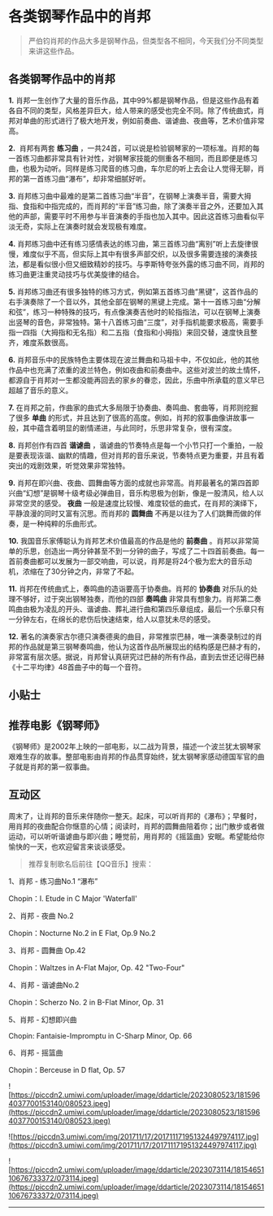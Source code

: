 # 各类钢琴作品中的肖邦

> 严伯钧肖邦的作品大多是钢琴作品，但类型各不相同，今天我们分不同类型来讲这些作品。

## 各类钢琴作品中的肖邦

 **1.** 肖邦一生创作了大量的音乐作品，其中99%都是钢琴作品，但是这些作品有着各自不同的类型，风格差异巨大，给人带来的感受也完全不同。除了传统曲式，肖邦对单曲的形式进行了极大地开发，例如前奏曲、谐谑曲、夜曲等，艺术价值非常高。

 **2.**  肖邦有两套 **练习曲** ，一共24首，可以说是检验钢琴家的一项标准。肖邦的每一首练习曲都非常具有针对性，对钢琴家技能的侧重各不相同，而且即便是练习曲，也极为动听。同样是练习爬音的练习曲，车尔尼的听上去会让人觉得无聊，肖邦的第一首练习曲“瀑布”，却非常细腻好听。

 **3.** 肖邦练习曲中最难的是第二首练习曲“半音”，在钢琴上演奏半音，需要大拇指、食指和中指完成的，而肖邦的“半音”练习曲，除了演奏半音之外，还要加入其他的声部，需要平时不用参与半音演奏的手指也加入其中。因此这首练习曲看似平淡无奇，实际上在演奏时就会发现极有难度。

 **4.** 肖邦练习曲中还有练习感情表达的练习曲，第三首练习曲“离别”听上去旋律很慢，难度似乎不高，但实际上其中有很多声部交织，以及很多需要连接的演奏技法，都是看似很小但又细致精妙的技巧。与李斯特夸张外露的练习曲不同，肖邦的练习曲更注重灵动技巧与优美旋律的结合。

 **5.** 肖邦练习曲还有很多独特的练习方式，例如第五首练习曲“黑键”，这首作品的右手演奏除了一个音以外，其他全部在钢琴的黑键上完成。第十一首练习曲“分解和弦”，练习一种特殊的技巧，有点像演奏吉他时的轮指指法，可以在钢琴上演奏出竖琴的音色，非常独特。第十八首练习曲“三度”，对手指机能要求极高，需要手指一四指（大拇指和无名指）和二五指（食指和小拇指）来回交替，速度快且整齐，难度系数很高。

 **6.** 肖邦音乐中的民族特色主要体现在波兰舞曲和马祖卡中，不仅如此，他的其他作品中也充满了浓重的波兰特色，例如夜曲和前奏曲中。这些对波兰的故土情怀，都源自于肖邦对一生都没能再回去的家乡的眷恋，因此，乐曲中所承载的意义早已超越了音乐的意义。

 **7.** 在肖邦之前，作曲家的曲式大多局限于协奏曲、奏鸣曲、套曲等，肖邦则挖掘了很多 **单曲** 的形式，并且达到了很高的高度。例如，肖邦的叙事曲像讲故事一般，其中蕴含着明显的剧情递进，与此同时，乐思非常复杂，很有深度。

 **8.** 肖邦创作有四首 **谐谑曲** ，谐谑曲的节奏特点是每一个小节只打一个重拍，一般是要表现诙谐、幽默的情趣，但对肖邦的音乐来说，节奏特点更为重要，并且有着突出的戏剧效果，听觉效果非常独特。

 **9.** 肖邦在即兴曲、夜曲、圆舞曲等方面的成就也非常高。肖邦最著名的第四首即兴曲“幻想”是钢琴十级考级必弹曲目，音乐构思极为创新，像是一股清风，给人以非常空灵的感受。 **夜曲** 一般是速度比较慢、难度较低的曲式，在肖邦的演绎下，平静浪漫的同时又富有沉思。而肖邦的 **圆舞曲** 不再是以往为了人们跳舞而做的伴奏，是一种纯粹的乐曲形式。

 **10.** 我国音乐家傅聪认为肖邦艺术价值最高的作品是他的 **前奏曲** 。肖邦以非常简单的乐思，创造出一两分钟甚至不到一分钟的曲子，写成了二十四首前奏曲。每一首前奏曲都可以发展为一部交响曲，可以说，肖邦是将24个极为宏大的音乐动机，浓缩在了30分钟之内，非常了不起。

 **11.** 肖邦在传统曲式上，奏鸣曲的造诣要高于协奏曲。肖邦的 **协奏曲** 对乐队的处理不够好，过于突出钢琴独奏，而他的四部 **奏鸣曲** 非常具有想象力。肖邦第二奏鸣曲由极为凌乱的开头、谐谑曲、葬礼进行曲和第四乐章组成，最后一个乐章只有一分钟左右，在绵长的悲伤后快速结束，给人以意犹未尽的感受。

 **12.** 著名的演奏家古尔德只演奏德奥的曲目，非常推崇巴赫，唯一演奏录制过的肖邦的作品就是第三钢琴奏鸣曲，他认为这首作品所展现出的结构感是巴赫才有的， 非常富有层次感。据说，肖邦曾认真研究过巴赫的所有作品，直到去世还记得巴赫《十二平均律》48首曲子中的每一个音符。

## 小贴士

## 推荐电影《钢琴师》

《钢琴师》是2002年上映的一部电影，以二战为背景，描述一个波兰犹太钢琴家艰难生存的故事。整部电影由肖邦的作品贯穿始终，犹太钢琴家感动德国军官的曲子就是肖邦的第一叙事曲。

## 互动区

周末了，让肖邦的音乐来伴随你一整天。起床，可以听肖邦的《瀑布》；早餐时，用肖邦的夜曲配合你惬意的心情；阅读时，肖邦的圆舞曲陪着你；出门散步或者做运动，可以听听谐谑曲与即兴曲；睡觉前，用肖邦的《摇篮曲》安眠。希望能给你愉快的一天，也欢迎留言来谈谈感受。

> 推荐复制歌名后前往【QQ音乐】搜索：

1、肖邦 - 练习曲No.1 “瀑布”

Chopin：I. Etude in C Major 'Waterfall'

2、肖邦 - 夜曲 No.2

Chopin：Nocturne No.2 in E Flat, Op.9 No.2 

3、肖邦 - 圆舞曲 Op.42

Chopin：Waltzes in A-Flat Major, Op. 42 "Two-Four" 

4、肖邦 - 谐谑曲No.2

Chopin：Scherzo No. 2 in B-Flat Minor, Op. 31 

5、肖邦 - 幻想即兴曲

Chopin: Fantaisie-Impromptu in C-Sharp Minor, Op. 66

6、肖邦 - 摇篮曲

Chopin：Berceuse in D flat, Op. 57 

![https://piccdn2.umiwi.com/uploader/image/ddarticle/2023080523/1815964037700153140/080523.jpeg](https://piccdn2.umiwi.com/uploader/image/ddarticle/2023080523/1815964037700153140/080523.jpeg)

![https://piccdn3.umiwi.com/img/201711/17/201711171951324497974117.jpg](https://piccdn3.umiwi.com/img/201711/17/201711171951324497974117.jpg)

![https://piccdn2.umiwi.com/uploader/image/ddarticle/2023073114/1815465110676733372/073114.jpeg](https://piccdn2.umiwi.com/uploader/image/ddarticle/2023073114/1815465110676733372/073114.jpeg)

---
